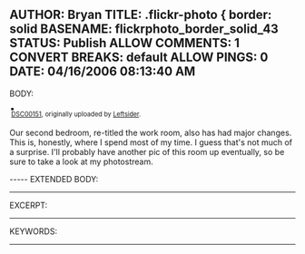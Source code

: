 AUTHOR: Bryan
TITLE: .flickr-photo { border: solid
BASENAME: flickrphoto_border_solid_43
STATUS: Publish
ALLOW COMMENTS: 1
CONVERT BREAKS: __default__
ALLOW PINGS: 0
DATE: 04/16/2006 08:13:40 AM
-----
BODY:
<style type="text/css">
.flickr-photo { border: solid 2px #000000; }
.flickr-yourcomment { }
.flickr-frame { text-align: left; padding: 3px; }
.flickr-caption { font-size: 0.8em; margin-top: 0px; }
</style>

<div class="flickr-frame">
	<a href="http://www.flickr.com/photos/leftsider/123772671/" title="photo sharing"><img src="http://static.flickr.com/43/123772671_74d24602de.jpg" class="flickr-photo" alt="" /></a>
<br />
	<span class="flickr-caption"><a href="http://www.flickr.com/photos/leftsider/123772671/">DSC00151</a>, originally uploaded by <a href="http://www.flickr.com/people/leftsider/">Leftsider</a>.</span>
</div>
				
<p class="flickr-yourcomment">
	Our second bedroom, re-titled the work room, also has had major changes. This is, honestly, where I spend most of my time. I guess that's not much of a surprise. I'll probably have another pic of this room up eventually, so be sure to take a look at my photostream.
</p>
-----
EXTENDED BODY:

-----
EXCERPT:

-----
KEYWORDS:

-----


